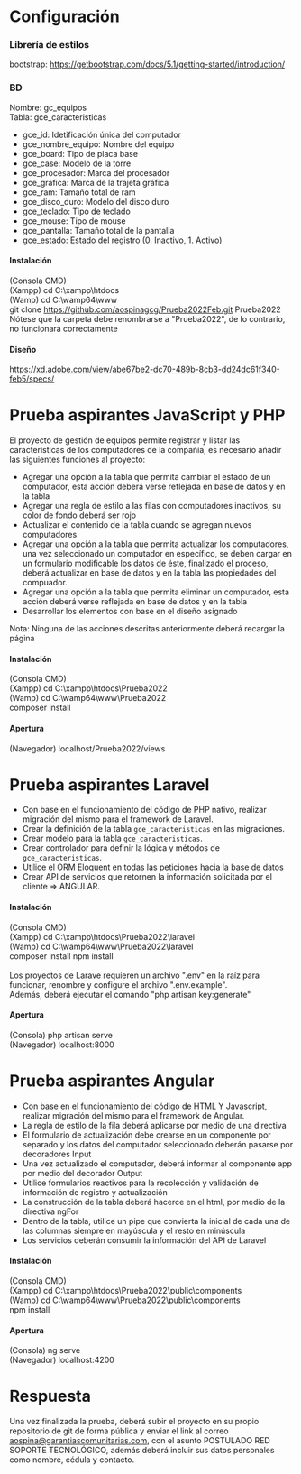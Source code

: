 # Configuración

### Librería de estilos

bootstrap: https://getbootstrap.com/docs/5.1/getting-started/introduction/

### BD

Nombre: gc_equipos <br>
Tabla: gce_caracteristicas

- gce_id: Idetificación única del computador
- gce_nombre_equipo: Nombre del equipo
- gce_board: Tipo de placa base
- gce_case: Modelo de la torre
- gce_procesador: Marca del procesador
- gce_grafica: Marca de la trajeta gráfica
- gce_ram: Tamaño total de ram
- gce_disco_duro: Modelo del disco duro
- gce_teclado: Tipo de teclado
- gce_mouse: Tipo de mouse
- gce_pantalla: Tamaño total de la pantalla
- gce_estado: Estado del registro (0. Inactivo, 1. Activo)

#### Instalación

(Consola CMD) <br>
(Xampp) cd C:\xampp\htdocs <br>
(Wamp) cd C:\wamp64\www <br>
git clone https://github.com/aospinagcg/Prueba2022Feb.git Prueba2022 <br>
Nótese que la carpeta debe renombrarse a "Prueba2022", de lo contrario, no funcionará correctamente <br>

#### Diseño

https://xd.adobe.com/view/abe67be2-dc70-489b-8cb3-dd24dc61f340-feb5/specs/

# Prueba aspirantes JavaScript y PHP

El proyecto de gestión de equipos permite registrar y listar las características de los computadores de la compañía, es necesario añadir las siguientes funciones al proyecto:

- Agregar una opción a la tabla que permita cambiar el estado de un computador, esta acción deberá verse reflejada en base de datos y en la tabla
- Agregar una regla de estilo a las filas con computadores inactivos, su color de fondo deberá ser rojo
- Actualizar el contenido de la tabla cuando se agregan nuevos computadores
- Agregar una opción a la tabla que permita actualizar los computadores, una vez seleccionado un computador en específico, se deben cargar en un formulario modificable los datos de éste, finalizado el proceso, deberá actualizar en base de datos y en la tabla las propiedades del compuador.
- Agregar una opción a la tabla que permita eliminar un computador, esta acción deberá verse reflejada en base de datos y en la tabla
- Desarrollar los elementos con base en el diseño asignado

Nota: Ninguna de las acciones descritas anteriormente deberá recargar la página

#### Instalación

(Consola CMD) <br>
(Xampp) cd C:\xampp\htdocs\Prueba2022 <br>
(Wamp) cd C:\wamp64\www\Prueba2022 <br>
composer install

#### Apertura

(Navegador) localhost/Prueba2022/views

# Prueba aspirantes Laravel

- Con base en el funcionamiento del código de PHP nativo, realizar migración del mismo para el framework de Laravel.
- Crear la definición de la tabla `gce_caracteristicas` en las migraciones.
- Crear modelo para la tabla `gce_caracteristicas`.
- Crear controlador para definir la lógica y métodos de `gce_caracteristicas`.
- Utilice el ORM Eloquent en todas las peticiones hacia la base de datos
- Crear API de servicios que retornen la información solicitada por el cliente => ANGULAR.

#### Instalación

(Consola CMD) <br>
(Xampp) cd C:\xampp\htdocs\Prueba2022\laravel <br>
(Wamp) cd C:\wamp64\www\Prueba2022\laravel <br>
composer install
npm install <br>
<br>
Los proyectos de Larave requieren un archivo ".env" en la raíz para funcionar, renombre y configure el archivo ".env.example". <br>
Además, deberá ejecutar el comando "php artisan key:generate" <br>

#### Apertura

(Consola) php artisan serve <br>
(Navegador) localhost:8000

# Prueba aspirantes Angular

- Con base en el funcionamiento del código de HTML Y Javascript, realizar migración del mismo para el framework de Angular.
- La regla de estilo de la fila deberá aplicarse por medio de una directiva
- El formulario de actualización debe crearse en un componente por separado y los datos del computador seleccionado deberán pasarse por decoradores Input
- Una vez actualizado el computador, deberá informar al componente app por medio del decorador Output
- Utilice formularios reactivos para la recolección y validación de información de registro y actualización
- La construcción de la tabla deberá hacerce en el html, por medio de la directiva ngFor
- Dentro de la tabla, utilice un pipe que convierta la inicial de cada una de las columnas siempre en mayúscula y el resto en minúscula
- Los servicios deberán consumir la información del API de Laravel

#### Instalación

(Consola CMD) <br>
(Xampp) cd C:\xampp\htdocs\Prueba2022\public\components <br>
(Wamp) cd C:\wamp64\www\Prueba2022\public\components <br>
npm install

#### Apertura

(Consola) ng serve <br>
(Navegador) localhost:4200

# Respuesta

Una vez finalizada la prueba, deberá subir el proyecto en su propio repositorio de git de forma pública y enviar el link al correo aospina@garantiascomunitarias.com,
con el asunto POSTULADO RED SOPORTE TECNOLÓGICO, además deberá incluir sus datos personales como nombre, cédula y contacto.
